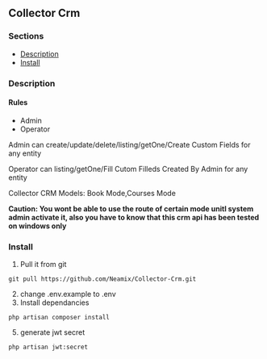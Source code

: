 <h2>Collector Crm</h2>

<h3> Sections </h3>
<ul>
    <li><a href="#description"> Description</a></li>
    <li><a href="#Installation" >Install</a></li>
</ul>

<h3 id="description">Description</h3>

<h4> Rules </h4>
<ul>
    <li>Admin</li>
    <li>Operator</li>
</ul>

<p>Admin can create/update/delete/listing/getOne/Create Custom Fields for any entity</p>
<p>Operator can listing/getOne/Fill Cutom Filleds Created By Admin for any entity</p>

<p>Collector CRM Models: Book Mode,Courses Mode</p>

<b>Caution: You wont be able to use the route of certain mode unitl system admin activate it, also you have to know that this crm api has been tested on windows only </b>

<h3 id="Installation">Install</h3>

1) Pull it from git
```
git pull https://github.com/Neamix/Collector-Crm.git 
```

2) change .env.example to .env
3) Install dependancies
```
php artisan composer install
```
5) generate jwt secret
```
php artisan jwt:secret 
```



